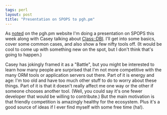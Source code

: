 ```yaml
---
tags: perl
layout: post
title: "Presentation on SPOPS to pgh.pm"
---
```




As <a href="http://pgh.pm.org/m/200310.html">noted</a> on the pgh.pm website I'm doing a presentation on SPOPS this week along with Casey talking about <a href="http://search.cpan.org/~tmtm/Class-DBI-0.94/">Class::DBI</a>. I'll get into some basics, cover some common cases, and also show a few nifty tools off. (It would be cool to come up with something new on the spot, but I don't think that's going to happen.)

<p>Casey has jokingly framed it as a "Battle", but you might be interested to learn how many people are surprised that I'm not more competitive with the many ORM tools or application servers out there. Part of it is energy and age: I'm too old and have too much other stuff to do to worry about these things. Part of it is that it doesn't really affect me one way or the other if someone chooses another tool. (Well, you could say it's one fewer developer that would be willing to contribute.) But the main motivation is that friendly competition is amazingly healthy for the ecosystem. Plus it's a good source of ideas if I ever find myself with some free time (ha!).</p>


